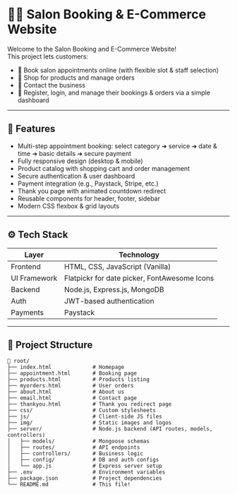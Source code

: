 # 💇‍♀️ Salon Booking & E-Commerce Website

Welcome to the Salon Booking and E-Commerce Website!  
This project lets customers:
- 📅 Book salon appointments online (with flexible slot & staff selection)
- 🛒 Shop for products and manage orders
- 📧 Contact the business
- 🔐 Register, login, and manage their bookings & orders via a simple dashboard

---

## 📌 **Features**
- Multi-step appointment booking: select category ➜ service ➜ date & time ➜ basic details ➜ secure payment
- Fully responsive design (desktop & mobile)
- Product catalog with shopping cart and order management
- Secure authentication & user dashboard
- Payment integration (e.g., Paystack, Stripe, etc.)
- Thank you page with animated countdown redirect
- Reusable components for header, footer, sidebar
- Modern CSS flexbox & grid layouts

---

## ⚙️ **Tech Stack**

| Layer        | Technology                                    |
|--------------|-----------------------------------------------|
| Frontend     | HTML, CSS, JavaScript (Vanilla)               |
| UI Framework | Flatpickr for date picker, FontAwesome Icons  |
| Backend      | Node.js, Express.js, MongoDB                  |
| Auth         | JWT-based authentication                      |
| Payments     | Paystack                                      |

---

## 📁 **Project Structure**
```plaintext
📂 root/
├── index.html             # Homepage
├── appointment.html       # Booking page
├── products.html          # Products listing
├── myorders.html          # User orders
├── about.html             # About us
├── email.html             # Contact page
├── thankyou.html          # Thank you redirect page
├── css/                   # Custom stylesheets
├── js/                    # Client-side JS files
├── img/                   # Static images and logos
├── server/                # Node.js backend (API routes, models, controllers)
│   ├── models/            # Mongoose schemas
│   ├── routes/            # API endpoints
│   ├── controllers/       # Business logic
│   ├── config/            # DB and auth configs
│   └── app.js             # Express server setup
├── .env                   # Environment variables
├── package.json           # Project dependencies
└── README.md              # This file!


